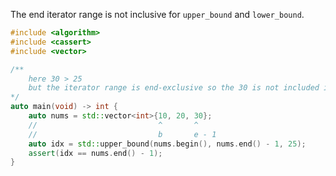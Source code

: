 The end iterator range is not inclusive for `upper_bound` and `lower_bound`.  

```cpp
#include <algorithm>
#include <cassert>
#include <vector>

/**
    here 30 > 25
    but the iterator range is end-exclusive so the 30 is not included in the range
*/
auto main(void) -> int {
    auto nums = std::vector<int>{10, 20, 30};
    //                           ^       ^
    //                           b       e - 1
    auto idx = std::upper_bound(nums.begin(), nums.end() - 1, 25);
    assert(idx == nums.end() - 1);
}
```


